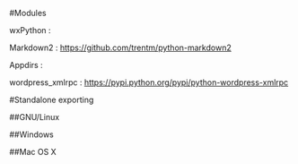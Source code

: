 


#Modules 

wxPython : 

Markdown2 : https://github.com/trentm/python-markdown2

Appdirs : 

wordpress_xmlrpc : https://pypi.python.org/pypi/python-wordpress-xmlrpc

#Standalone exporting

##GNU/Linux

##Windows 

##Mac OS X

